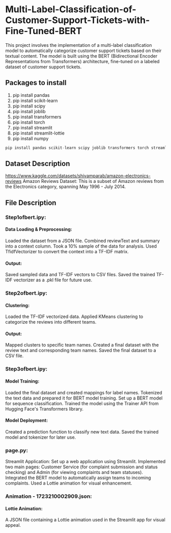 # Multi-Label-Classification-of-Customer-Support-Tickets-with-Fine-Tuned-BERT
This project involves the implementation of a multi-label classification model to automatically categorize customer support tickets based on their textual content. The model is built using the BERT (Bidirectional Encoder Representations from Transformers) architecture, fine-tuned on a labeled dataset of customer support tickets.
## Packages to install
1. pip install pandas
2. pip install scikit-learn
3. pip install scipy
4. pip install joblib
5. pip install transformers
6. pip install torch
7. pip install streamlit
8. pip install streamlit-lottie
9. pip install numpy
```python
pip install pandas scikit-learn scipy joblib transformers torch streamlit streamlit-lottie numpy
```
## Dataset Description
https://www.kaggle.com/datasets/shivamparab/amazon-electronics-reviews
Amazon Reviews Dataset: This is a subset of Amazon reviews from the Electronics category, spanning May 1996 - July 2014.
## File Description
### Step1ofbert.ipy:
#### Data Loading & Preprocessing:
Loaded the dataset from a JSON file.
Combined reviewText and summary into a context column.
Took a 10% sample of the data for analysis.
Used TfidfVectorizer to convert the context into a TF-IDF matrix.
#### Output:
Saved sampled data and TF-IDF vectors to CSV files.
Saved the trained TF-IDF vectorizer as a .pkl file for future use.
### Step2ofbert.ipy:
#### Clustering:
Loaded the TF-IDF vectorized data.
Applied KMeans clustering to categorize the reviews into different teams.
#### Output:
Mapped clusters to specific team names.
Created a final dataset with the review text and corresponding team names.
Saved the final dataset to a CSV file.
### Step3ofbert.ipy:
#### Model Training:
Loaded the final dataset and created mappings for label names.
Tokenized the text data and prepared it for BERT model training.
Set up a BERT model for sequence classification.
Trained the model using the Trainer API from Hugging Face's Transformers library.
#### Model Deployment:
Created a prediction function to classify new text data.
Saved the trained model and tokenizer for later use.
### page.py:
Streamlit Application:
Set up a web application using Streamlit.
Implemented two main pages: Customer Service (for complaint submission and status checking) and Admin (for viewing complaints and team statuses).
Integrated the BERT model to automatically assign teams to incoming complaints.
Used a Lottie animation for visual enhancement.
### Animation - 1723210002909.json:
#### Lottie Animation:
A JSON file containing a Lottie animation used in the Streamlit app for visual appeal.
